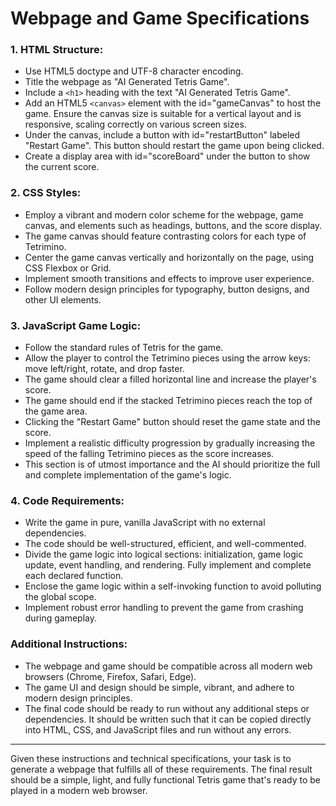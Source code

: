 # Webpage and Game Specifications

### 1. **HTML Structure:**

- Use HTML5 doctype and UTF-8 character encoding.
- Title the webpage as "AI Generated Tetris Game".
- Include a `<h1>` heading with the text "AI Generated Tetris Game".
- Add an HTML5 `<canvas>` element with the id="gameCanvas" to host the game. Ensure the canvas size is suitable for a vertical layout and is responsive, scaling correctly on various screen sizes.
- Under the canvas, include a button with id="restartButton" labeled "Restart Game". This button should restart the game upon being clicked.
- Create a display area with id="scoreBoard" under the button to show the current score.

### 2. **CSS Styles:**

- Employ a vibrant and modern color scheme for the webpage, game canvas, and elements such as headings, buttons, and the score display.
- The game canvas should feature contrasting colors for each type of Tetrimino.
- Center the game canvas vertically and horizontally on the page, using CSS Flexbox or Grid.
- Implement smooth transitions and effects to improve user experience.
- Follow modern design principles for typography, button designs, and other UI elements.

### 3. **JavaScript Game Logic:**

- Follow the standard rules of Tetris for the game.
- Allow the player to control the Tetrimino pieces using the arrow keys: move left/right, rotate, and drop faster.
- The game should clear a filled horizontal line and increase the player's score.
- The game should end if the stacked Tetrimino pieces reach the top of the game area.
- Clicking the "Restart Game" button should reset the game state and the score.
- Implement a realistic difficulty progression by gradually increasing the speed of the falling Tetrimino pieces as the score increases.
- This section is of utmost importance and the AI should prioritize the full and complete implementation of the game's logic. 

### 4. **Code Requirements:**

- Write the game in pure, vanilla JavaScript with no external dependencies.
- The code should be well-structured, efficient, and well-commented.
- Divide the game logic into logical sections: initialization, game logic update, event handling, and rendering. Fully implement and complete each declared function.
- Enclose the game logic within a self-invoking function to avoid polluting the global scope.
- Implement robust error handling to prevent the game from crashing during gameplay.

### Additional Instructions:

- The webpage and game should be compatible across all modern web browsers (Chrome, Firefox, Safari, Edge).
- The game UI and design should be simple, vibrant, and adhere to modern design principles.
- The final code should be ready to run without any additional steps or dependencies. It should be written such that it can be copied directly into HTML, CSS, and JavaScript files and run without any errors.

---

Given these instructions and technical specifications, your task is to generate a webpage that fulfills all of these requirements. The final result should be a simple, light, and fully functional Tetris game that's ready to be played in a modern web browser.
